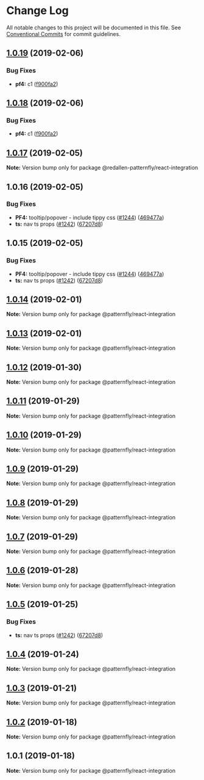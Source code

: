 # Change Log

All notable changes to this project will be documented in this file.
See [Conventional Commits](https://conventionalcommits.org) for commit guidelines.

## [1.0.19](https://github.com/redallen/patternfly-react/compare/@redallen-patternfly/react-integration@1.0.17...@redallen-patternfly/react-integration@1.0.19) (2019-02-06)


### Bug Fixes

* **pf4:** c1 ([f900fa2](https://github.com/redallen/patternfly-react/commit/f900fa2))





## [1.0.18](https://github.com/redallen/patternfly-react/compare/@redallen-patternfly/react-integration@1.0.17...@redallen-patternfly/react-integration@1.0.18) (2019-02-06)


### Bug Fixes

* **pf4:** c1 ([f900fa2](https://github.com/redallen/patternfly-react/commit/f900fa2))





## [1.0.17](https://github.com/redallen/patternfly-react/compare/@redallen-patternfly/react-integration@1.0.16...@redallen-patternfly/react-integration@1.0.17) (2019-02-05)

**Note:** Version bump only for package @redallen-patternfly/react-integration





## 1.0.16 (2019-02-05)


### Bug Fixes

* **PF4:** tooltip/popover - include tippy css ([#1244](https://github.com/redallen/patternfly-react/issues/1244)) ([469477a](https://github.com/redallen/patternfly-react/commit/469477a))
* **ts:** nav ts props ([#1242](https://github.com/redallen/patternfly-react/issues/1242)) ([67207d8](https://github.com/redallen/patternfly-react/commit/67207d8))





## 1.0.15 (2019-02-05)


### Bug Fixes

* **PF4:** tooltip/popover - include tippy css ([#1244](https://github.com/redallen/patternfly-react/issues/1244)) ([469477a](https://github.com/redallen/patternfly-react/commit/469477a))
* **ts:** nav ts props ([#1242](https://github.com/redallen/patternfly-react/issues/1242)) ([67207d8](https://github.com/redallen/patternfly-react/commit/67207d8))





## [1.0.14](https://github.com/patternfly/patternfly-react/compare/@patternfly/react-integration@1.0.13...@patternfly/react-integration@1.0.14) (2019-02-01)

**Note:** Version bump only for package @patternfly/react-integration





## [1.0.13](https://github.com/patternfly/patternfly-react/compare/@patternfly/react-integration@1.0.12...@patternfly/react-integration@1.0.13) (2019-02-01)

**Note:** Version bump only for package @patternfly/react-integration





## [1.0.12](https://github.com/patternfly/patternfly-react/compare/@patternfly/react-integration@1.0.11...@patternfly/react-integration@1.0.12) (2019-01-30)

**Note:** Version bump only for package @patternfly/react-integration





## [1.0.11](https://github.com/patternfly/patternfly-react/compare/@patternfly/react-integration@1.0.10...@patternfly/react-integration@1.0.11) (2019-01-29)

**Note:** Version bump only for package @patternfly/react-integration





## [1.0.10](https://github.com/patternfly/patternfly-react/compare/@patternfly/react-integration@1.0.9...@patternfly/react-integration@1.0.10) (2019-01-29)

**Note:** Version bump only for package @patternfly/react-integration





## [1.0.9](https://github.com/patternfly/patternfly-react/compare/@patternfly/react-integration@1.0.8...@patternfly/react-integration@1.0.9) (2019-01-29)

**Note:** Version bump only for package @patternfly/react-integration





## [1.0.8](https://github.com/patternfly/patternfly-react/compare/@patternfly/react-integration@1.0.7...@patternfly/react-integration@1.0.8) (2019-01-29)

**Note:** Version bump only for package @patternfly/react-integration





## [1.0.7](https://github.com/patternfly/patternfly-react/compare/@patternfly/react-integration@1.0.6...@patternfly/react-integration@1.0.7) (2019-01-29)

**Note:** Version bump only for package @patternfly/react-integration





## [1.0.6](https://github.com/patternfly/patternfly-react/compare/@patternfly/react-integration@1.0.5...@patternfly/react-integration@1.0.6) (2019-01-28)

**Note:** Version bump only for package @patternfly/react-integration





## [1.0.5](https://github.com/patternfly/patternfly-react/compare/@patternfly/react-integration@1.0.4...@patternfly/react-integration@1.0.5) (2019-01-25)


### Bug Fixes

* **ts:** nav ts props ([#1242](https://github.com/patternfly/patternfly-react/issues/1242)) ([67207d8](https://github.com/patternfly/patternfly-react/commit/67207d8))





## [1.0.4](https://github.com/patternfly/patternfly-react/compare/@patternfly/react-integration@1.0.3...@patternfly/react-integration@1.0.4) (2019-01-24)

**Note:** Version bump only for package @patternfly/react-integration





## [1.0.3](https://github.com/patternfly/patternfly-react/compare/@patternfly/react-integration@1.0.2...@patternfly/react-integration@1.0.3) (2019-01-21)

**Note:** Version bump only for package @patternfly/react-integration





## [1.0.2](https://github.com/patternfly/patternfly-react/compare/@patternfly/react-integration@1.0.1...@patternfly/react-integration@1.0.2) (2019-01-18)

**Note:** Version bump only for package @patternfly/react-integration





## 1.0.1 (2019-01-18)

**Note:** Version bump only for package @patternfly/react-integration
